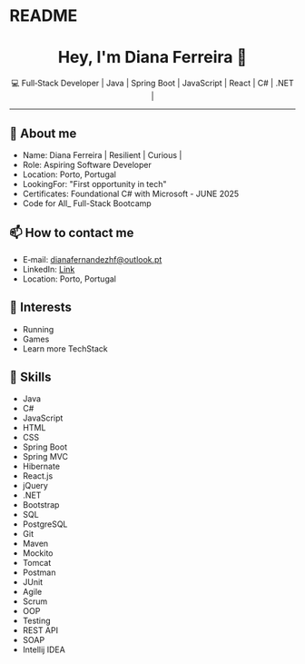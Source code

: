 # README
<div align="center">
  <h1>Hey, I'm Diana Ferreira 👋</h1>
  <p>💻 Full‑Stack Developer | Java | Spring Boot | JavaScript | React | C# | .NET | </p>
</div>

---

## 🌱 About me
- Name: Diana Ferreira | Resilient | Curious | 
- Role: Aspiring Software Developer
- Location: Porto, Portugal
- LookingFor: "First opportunity in tech"
- Certificates: Foundational C# with Microsoft - JUNE 2025
- Code for All_ Full-Stack Bootcamp

## 📫 How to contact me
- E‑mail: dianafernandezhf@outlook.pt  
- LinkedIn: [Link](https://linkedin.com/in/dianahernandezhf)  
- Location: Porto, Portugal

## 🎯 Interests
- Running
- Games  
- Learn more TechStack 

## 🎁 Skills
- Java
- C#
- JavaScript
- HTML
- CSS
- Spring Boot
- Spring MVC
- Hibernate
- React.js
- jQuery
- .NET
- Bootstrap
- SQL
- PostgreSQL
- Git
- Maven
- Mockito
- Tomcat
- Postman
- JUnit
- Agile
- Scrum
- OOP
- Testing
- REST API
- SOAP
- Intellij IDEA

